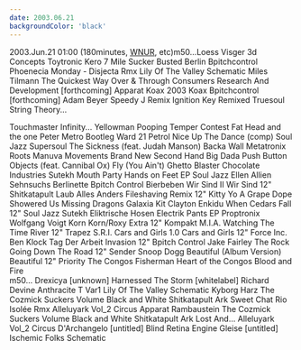 ```yaml
---
date: 2003.06.21
backgroundColor: 'black'
---
```


2003.Jun.21 01:00 (180minutes, [WNUR](http://www.wnur.org/), etc)m50...Loess Visger 3d Concepts Toytronic Kero 7 Mile Sucker Busted Berlin Bpitchcontrol Phoenecia Monday - Disjecta Rmx Lily Of The Valley Schematic Miles Tilmann The Quickest Way Over & Through Consumers Research And Development \[forthcoming\] Apparat Koax 2003 Koax Bpitchcontrol \[forthcoming\] Adam Beyer Speedy J Remix Ignition Key Remixed Truesoul  
String Theory...  

Touchmaster Infinity... Yellowman Pooping Temper Contest Fat Head and the one Peter Metro Bootleg Ward 21 Petrol Nice Up The Dance (comp) Soul Jazz Supersoul The Sickness (feat. Judah Manson) Backa Wall Metatronix Roots Manuva Movements Brand New Second Hand Big Dada Push Button Objects (feat. Cannibal Ox) Fly (You Ain't) Ghetto Blaster Chocolate Industries Sutekh Mouth Party Hands on Feet EP Soul Jazz Ellen Allien Sehnsuchs Berlinette Bpitch Control Bierbeben Wir Sind II Wir Sind 12" Shitkatapult Laub Alles Anders Fileshaving Remix 12" Kitty Yo A Grape Dope Showered Us Missing Dragons Galaxia Kit Clayton Enkidu When Cedars Fall 12" Soul Jazz Sutekh Eliktrische Hosen Electrik Pants EP Proptronix Wolfgang Voigt Korn Korn/Roxy Extra 12" Kompakt M.I.A. Watching The Time River 12" Trapez S.R.I. Cars and Girls 1.0 Cars and Girls 12" Force Inc. Ben Klock Tag Der Arbeit Invasion 12" Bpitch Control Jake Fairley The Rock Going Down The Road 12" Sender Snoop Dogg Beautiful (Album Version) Beautiful 12" Priority The Congos Fisherman Heart of the Congos Blood and Fire  
m50... Drexicya \[unknown\] Harnessed The Storm \[whitelabel\] Richard Devine Anthracite T Var1 Lily Of The Valley Schematic Kyborg Harz The Cozmick Suckers Volume Black and White Shitkatapult Ark Sweet Chat Rio Isolée Rmx Alleluyark Vol\_2 Circus Apparat Rambaustein The Cozmick Suckers Volume Black and White Shitkatapult Ark Lost And... Alleluyark Vol\_2 Circus D'Archangelo \[untitled\] Blind Retina Engine Gleise \[untitled\] Ischemic Folks Schematic